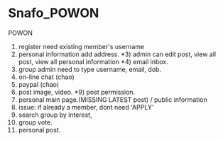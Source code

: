 # Snafo_POWON
POWON

1) register need existing member's username
2) personal information add address. 
*3) admin can edit post, view all post, view all personal information
*4) email inbox. 
5) group admin need to type username, email, dob. 
6) on-line chat (chao)
7) paypal	(chao)
8) post image, video. 
*9) post permission. 
10) personal main page.(MISSING LATEST post) / public information 
11) issue: if already a member, dont need 'APPLY'
12) search group by interest, 
13) group vote. 
14) personal post.
